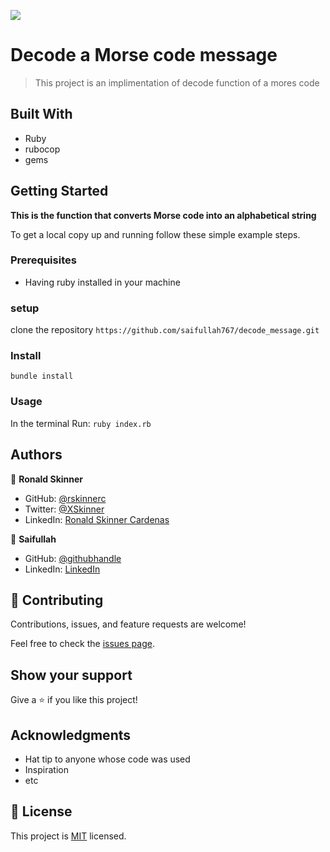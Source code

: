 ![](https://img.shields.io/badge/Microverse-blueviolet)

# Decode a Morse code message

> This project is an implimentation of decode function of a mores code 


## Built With

- Ruby
- rubocop
- gems


## Getting Started

**This is the function that converts Morse code into an alphabetical string**


To get a local copy up and running follow these simple example steps.

### Prerequisites
- Having ruby installed in your machine

### setup
clone the repository `https://github.com/saifullah767/decode_message.git`

### Install

`bundle install`

### Usage
In the terminal Run: `ruby index.rb`


## Authors

👤 **Ronald Skinner**

- GitHub: [@rskinnerc](https://github.com/rskinnerc)
- Twitter: [@XSkinner](https://twitter.com/XSkinner)
- LinkedIn: [Ronald Skinner Cardenas](https://www.linkedin.com/in/rskinnerc/)


👤 **Saifullah**

- GitHub: [@githubhandle](https://github.com/saifullah767)
- LinkedIn: [LinkedIn](https://linkedin.com/in/saifkj)

## 🤝 Contributing

Contributions, issues, and feature requests are welcome!

Feel free to check the [issues page](../../issues/).

## Show your support

Give a ⭐️ if you like this project!

## Acknowledgments

- Hat tip to anyone whose code was used
- Inspiration
- etc

## 📝 License

This project is [MIT](./MIT.md) licensed.